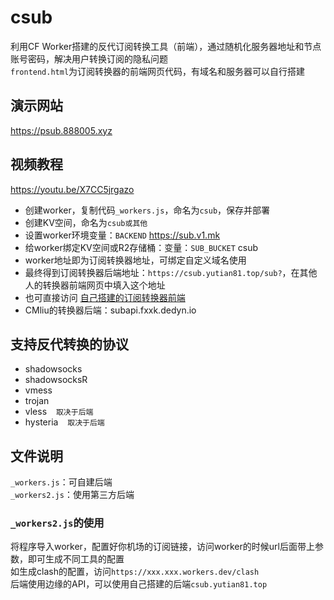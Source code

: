# csub
利用CF Worker搭建的反代订阅转换工具（前端），通过随机化服务器地址和节点账号密码，解决用户转换订阅的隐私问题  
`frontend.html`为订阅转换器的前端网页代码，有域名和服务器可以自行搭建  

## 演示网站  
https://psub.888005.xyz  

## 视频教程  
https://youtu.be/X7CC5jrgazo  
- 创建worker，复制代码`_workers.js`，命名为`csub`，保存并部署  
- 创建KV空间，命名为`csub或其他`  
- 设置worker环境变量：`BACKEND`  https://sub.v1.mk  
- 给worker绑定KV空间或R2存储桶：变量：`SUB_BUCKET`  csub
- worker地址即为订阅转换器地址，可绑定自定义域名使用
- 最终得到订阅转换器后端地址：`https://csub.yutian81.top/sub?`，在其他人的转换器前端网页中填入这个地址  
- 也可直接访问 [自己搭建的订阅转换器前端](https://csub.yutian81.top)
- CMliu的转换器后端：subapi.fxxk.dedyn.io

## 支持反代转换的协议
- shadowsocks  
- shadowsocksR  
- vmess  
- trojan  
- vless  &ensp;  `取决于后端 `
- hysteria  &ensp;  `取决于后端`  

## 文件说明
`_workers.js`：可自建后端  
`_workers2.js`：使用第三方后端  

### `_workers2.js`的使用
将程序导入worker，配置好你机场的订阅链接，访问worker的时候url后面带上参数，即可生成不同工具的配置  
如生成clash的配置，访问`https://xxx.xxx.workers.dev/clash`  
后端使用边缘的API，可以使用自己搭建的后端`csub.yutian81.top`  

